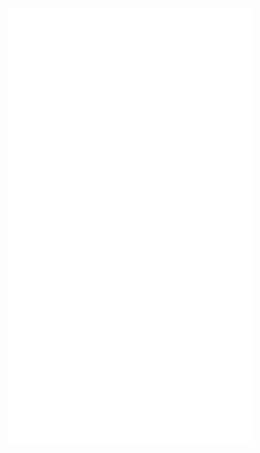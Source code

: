 [<img align="left" width="390" alt="🦑=" src="https://github.com/lowlighter/lowlighter/blob/master/metrics.svg">](https://github.com/lowlighter/metrics)
